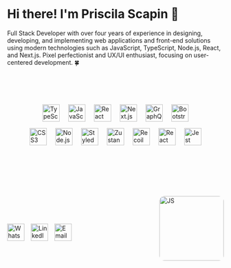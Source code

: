 # Hi there! I'm Priscila Scapin 👋

Full Stack Developer with over four years of experience in designing, developing, and implementing web applications and front-end solutions using modern technologies such as JavaScript, TypeScript, Node.js, React, and Next.js. Pixel perfectionist and UX/UI enthusiast, focusing on user-centered development. 🍀 

<br><br>

<div style="display: flex; flex-direction: column; gap: 15px; justify-content: center; align-items: center; margin: 40px 0;">
  <div style="display: flex; gap: 20px; flex-wrap: wrap; justify-content: center;">
    <img src="https://img.shields.io/badge/TypeScript-3178C6?style=flat&logo=typescript&logoColor=white" alt="TypeScript" height="40"/>
    <img src="https://img.shields.io/badge/JavaScript-F7DF1E?style=flat&logo=javascript&logoColor=black" alt="JavaScript" height="40"/>
    <img src="https://img.shields.io/badge/React-20232A?style=flat&logo=react&logoColor=61DAFB" alt="React" height="40"/>
    <img src="https://img.shields.io/badge/Next.js-000000?style=flat&logo=nextdotjs&logoColor=white" alt="Next.js" height="40"/>
    <img src="https://img.shields.io/badge/GraphQL-E10098?style=flat&logo=graphql&logoColor=white" alt="GraphQL" height="40"/>
    <img src="https://img.shields.io/badge/Bootstrap-563D7C?style=flat&logo=bootstrap&logoColor=white" alt="Bootstrap" height="40"/>
  </div>
  <div style="display: flex; gap: 20px; flex-wrap: wrap; justify-content: center;">
    <img src="https://img.shields.io/badge/CSS3-1572B6?style=flat&logo=css3&logoColor=white" alt="CSS3" height="40"/>
    <img src="https://img.shields.io/badge/Node.js-339933?style=flat&logo=node.js&logoColor=white" alt="Node.js" height="40"/>
    <img src="https://img.shields.io/badge/Styled--Components-DB7093?style=flat&logo=styled-components&logoColor=white" alt="Styled Components" height="40"/>
    <img src="https://img.shields.io/badge/Zustand-602c3c?style=flat&logo=zustand&logoColor=white" alt="Zustand" height="40"/>
    <img src="https://img.shields.io/badge/Recoil-3578E5?style=flat&logo=recoil&logoColor=white" alt="Recoil" height="40"/>
    <img src="https://img.shields.io/badge/React%20Hook%20Form-EC5990?style=flat&logo=reacthookform&logoColor=white" alt="React Hook Form" height="40"/>
    <img src="https://img.shields.io/badge/Jest-C21325?style=flat&logo=jest&logoColor=white" alt="Jest" height="40"/>
  </div>

</div>


<br><br>


<div style="display: flex; margin-top: 40px; justify-content: space-between; align: flex-end; align-items: center; gap: 20px; margin: 30px 0;">
  
<div style="display: flex; justify-content: flex-end; align: flex-end; align-self: end; gap: 15px; height: 100px;">
  <a href="https://api.whatsapp.com/send?1=pt_BR&phone=5511993444383" target="_blank" rel="noopener noreferrer">
    <img src="https://img.shields.io/badge/WhatsApp-25D366?style=for-the-badge&logo=whatsapp&logoColor=white" alt="WhatsApp" height="40"/>
  </a>
  <a href="https://www.linkedin.com/in/priscila-scapin/" target="_blank" rel="noopener noreferrer">
    <img src="https://img.shields.io/badge/LinkedIn-0077B5?style=for-the-badge&logo=linkedin&logoColor=white" alt="LinkedIn" height="40"/>
  </a>
  <a href="mailto:prihscapin@gmail.com">
    <img src="https://img.shields.io/badge/Email-D14836?style=for-the-badge&logo=gmail&logoColor=white" alt="Email" height="40"/>
  </a>
</div>

  <img 
    src="https://camo.githubusercontent.com/e1784ce9f67450bbb344206d1e05579cf4c835b6e84add8e63d1c19b072e7aab/68747470733a2f2f6d69726f2e6d656469756d2e636f6d2f6d61782f313236302f312a2d744f6c644562666a696a786e3956715a65554c71672e676966" 
    alt="JS" 
    height="150" 
    align="right"
    style="border-radius: 12px;"
  />
</div>





<br><br><br>
